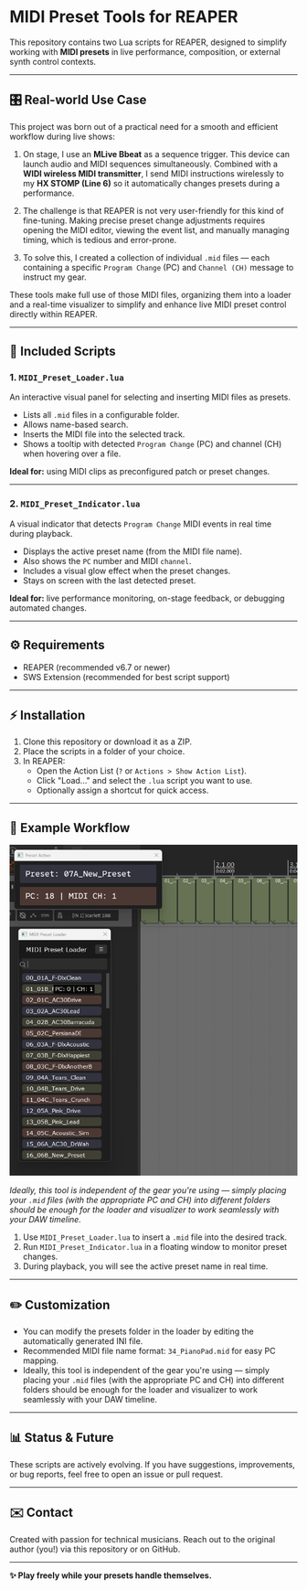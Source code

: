 # MIDI Preset Tools for REAPER

This repository contains two Lua scripts for REAPER, designed to simplify working with **MIDI presets** in live performance, composition, or external synth control contexts.

---

## 🎛️ Real-world Use Case

This project was born out of a practical need for a smooth and efficient workflow during live shows:

1. On stage, I use an **MLive Bbeat** as a sequence trigger. This device can launch audio and MIDI sequences simultaneously. Combined with a **WIDI wireless MIDI transmitter**, I send MIDI instructions wirelessly to my **HX STOMP (Line 6)** so it automatically changes presets during a performance.

2. The challenge is that REAPER is not very user-friendly for this kind of fine-tuning. Making precise preset change adjustments requires opening the MIDI editor, viewing the event list, and manually managing timing, which is tedious and error-prone.

3. To solve this, I created a collection of individual `.mid` files — each containing a specific `Program Change` (PC) and `Channel (CH)` message to instruct my gear.

These tools make full use of those MIDI files, organizing them into a loader and a real-time visualizer to simplify and enhance live MIDI preset control directly within REAPER.

---

## 🎯 Included Scripts

### 1. `MIDI_Preset_Loader.lua`
An interactive visual panel for selecting and inserting MIDI files as presets.

- Lists all `.mid` files in a configurable folder.
- Allows name-based search.
- Inserts the MIDI file into the selected track.
- Shows a tooltip with detected `Program Change` (PC) and channel (CH) when hovering over a file.

**Ideal for:** using MIDI clips as preconfigured patch or preset changes.

---

### 2. `MIDI_Preset_Indicator.lua`
A visual indicator that detects `Program Change` MIDI events in real time during playback.

- Displays the active preset name (from the MIDI file name).
- Also shows the `PC` number and MIDI `channel`.
- Includes a visual glow effect when the preset changes.
- Stays on screen with the last detected preset.

**Ideal for:** live performance monitoring, on-stage feedback, or debugging automated changes.

---

## ⚙️ Requirements
- REAPER (recommended v6.7 or newer)
- SWS Extension (recommended for best script support)

---

## ⚡ Installation
1. Clone this repository or download it as a ZIP.
2. Place the scripts in a folder of your choice.
3. In REAPER:
   - Open the Action List (`?` or `Actions > Show Action List`).
   - Click "Load..." and select the `.lua` script you want to use.
   - Optionally assign a shortcut for quick access.

---

## 👀 Example Workflow

![MIDI Preset Tools UI Overview](img/PresetLoader_Visualizer.png)

*Ideally, this tool is independent of the gear you're using — simply placing your `.mid` files (with the appropriate PC and CH) into different folders should be enough for the loader and visualizer to work seamlessly with your DAW timeline.*

1. Use `MIDI_Preset_Loader.lua` to insert a `.mid` file into the desired track.
2. Run `MIDI_Preset_Indicator.lua` in a floating window to monitor preset changes.
3. During playback, you will see the active preset name in real time.

---

## ✏️ Customization
- You can modify the presets folder in the loader by editing the automatically generated INI file.
- Recommended MIDI file name format: `34_PianoPad.mid` for easy PC mapping.
- Ideally, this tool is independent of the gear you're using — simply placing your `.mid` files (with the appropriate PC and CH) into different folders should be enough for the loader and visualizer to work seamlessly with your DAW timeline.

---

## 📊 Status & Future
These scripts are actively evolving. If you have suggestions, improvements, or bug reports, feel free to open an issue or pull request.

---

## ✉️ Contact
Created with passion for technical musicians.
Reach out to the original author (you!) via this repository or on GitHub.

---

**✨ Play freely while your presets handle themselves.**
